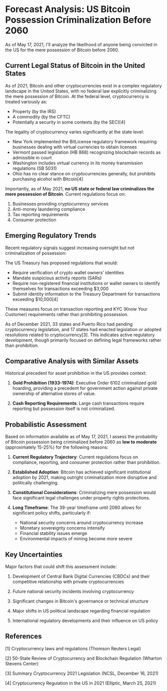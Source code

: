 # Forecast Analysis: US Bitcoin Possession Criminalization Before 2060

As of May 17, 2021, I'll analyze the likelihood of anyone being convicted in the US for the mere possession of Bitcoin before 2060.

## Current Legal Status of Bitcoin in the United States

As of 2021, Bitcoin and other cryptocurrencies exist in a complex regulatory landscape in the United States, with no federal law explicitly criminalizing the mere possession of Bitcoin. At the federal level, cryptocurrency is treated variously as:

- Property (by the IRS)
- A commodity (by the CFTC)
- Potentially a security in some contexts (by the SEC)[4]

The legality of cryptocurrency varies significantly at the state level:

- New York implemented the BitLicense regulatory framework requiring businesses dealing with virtual currencies to obtain licenses
- Vermont passed legislation (HB 868) recognizing blockchain records as admissible in court
- Washington includes virtual currency in its money transmission regulations (SB 5031)
- Ohio has no clear stance on cryptocurrencies generally, but prohibits purchasing alcohol with Bitcoin[4]

Importantly, as of May 2021, **no US state or federal law criminalizes the mere possession of Bitcoin**. Current regulations focus on:

1. Businesses providing cryptocurrency services
2. Anti-money laundering compliance
3. Tax reporting requirements
4. Consumer protection

## Emerging Regulatory Trends

Recent regulatory signals suggest increasing oversight but not criminalization of possession:

The US Treasury has proposed regulations that would:
- Require verification of crypto wallet owners' identities
- Mandate suspicious activity reports (SARs)
- Require non-registered financial institutions or wallet owners to identify themselves for transactions exceeding $3,000
- Submit identity information to the Treasury Department for transactions exceeding $10,000[4]

These measures focus on transaction reporting and KYC (Know Your Customer) requirements rather than prohibiting possession.

As of December 2021, 33 states and Puerto Rico had pending cryptocurrency legislation, and 17 states had enacted legislation or adopted resolutions related to cryptocurrency[3]. This indicates active regulatory development, though primarily focused on defining legal frameworks rather than prohibition.

## Comparative Analysis with Similar Assets

Historical precedent for asset prohibition in the US provides context:

1. **Gold Prohibition (1933-1974)**: Executive Order 6102 criminalized gold hoarding, providing a precedent for government action against private ownership of alternative stores of value.

2. **Cash Reporting Requirements**: Large cash transactions require reporting but possession itself is not criminalized.

## Probabilistic Assessment

Based on information available as of May 17, 2021, I assess the probability of Bitcoin possession being criminalized before 2060 as **low to moderate** (approximately 15-25%) for the following reasons:

1. **Current Regulatory Trajectory**: Current regulations focus on compliance, reporting, and consumer protection rather than prohibition.

2. **Established Adoption**: Bitcoin has achieved significant institutional adoption by 2021, making outright criminalization more disruptive and politically challenging.

3. **Constitutional Considerations**: Criminalizing mere possession would face significant legal challenges under property rights protections.

4. **Long Timeframe**: The 39-year timeframe until 2060 allows for significant policy shifts, particularly if:
   - National security concerns around cryptocurrency increase
   - Monetary sovereignty concerns intensify
   - Financial stability issues emerge
   - Environmental impacts of mining become more severe

## Key Uncertainties

Major factors that could shift this assessment include:

1. Development of Central Bank Digital Currencies (CBDCs) and their competitive relationship with private cryptocurrencies

2. Future national security incidents involving cryptocurrency

3. Significant changes in Bitcoin's governance or technical structure

4. Major shifts in US political landscape regarding financial regulation

5. International regulatory developments and their influence on US policy

## References

[1] Cryptocurrency laws and regulations (Thomson Reuters Legal)

[2] 50-State Review of Cryptocurrency and Blockchain Regulation (Wharton Stevens Center)

[3] Summary Cryptocurrency 2021 Legislation (NCSL, December 16, 2021)

[4] Cryptocurrency Regulation in the US in 2021 (Elliptic, March 25, 2021)